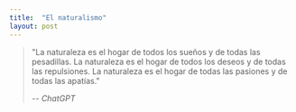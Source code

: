 ```yaml
---
title:  "El naturalismo"
layout: post
---
```


>"La naturaleza es el hogar de todos los sueños y de todas las pesadillas. La naturaleza es el hogar de todos los deseos
y de todas las repulsiones. La naturaleza es el hogar de todas las pasiones y de todas las apatías."
>
> -- <cite>ChatGPT</cite>

